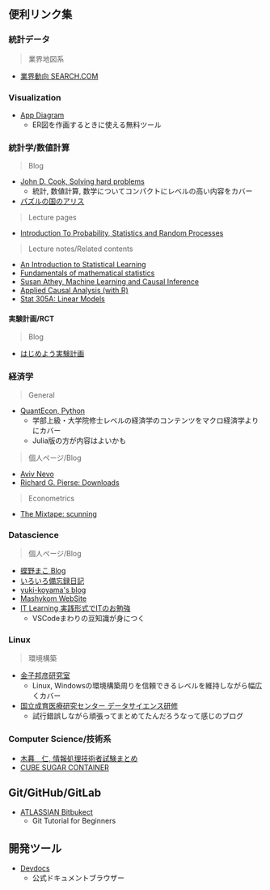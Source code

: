 ## 便利リンク集
### 統計データ

> 業界地図系

- [業界動向 SEARCH.COM](https://gyokai-search.com/)

### Visualization

- [App Diagram](https://app.diagrams.net/)
    - ER図を作画するときに使える無料ツール



### 統計学/数値計算

> Blog

- [John D. Cook, Solving hard problems](https://www.johndcook.com/blog/)
    - 統計, 数値計算, 数学についてコンパクトにレベルの高い内容をカバー
- [パズルの国のアリス](https://www.nikkei-science.com/page/magazine/alice/yyyymm/question.html)

> Lecture pages

- [Introduction To Probability, Statistics and Random Processes](https://www.probabilitycourse.com/chapter6/6_2_2_markov_chebyshev_inequalities.php)

> Lecture notes/Related contents

- [An Introduction to Statistical Learning](https://www.statlearning.com/)
- [Fundamentals of mathematical statistics](https://www.statlect.com/fundamentals-of-statistics/)
- [Susan Athey, Machine Learning and Causal Inference](https://gsbdbi.github.io/ml_tutorial/index.html)
- [Applied Causal Analysis (with R)](https://bookdown.org/paul/applied-causal-analysis/)
- [Stat 305A: Linear Models](https://artowen.su.domains/courses/305a/)

#### 実験計画/RCT

> Blog

- [はじめよう実験計画](https://www.doe-get-started.com/)


### 経済学

> General

- [QuantEcon, Python](https://python.quantecon.org)
    - 学部上級・大学院修士レベルの経済学のコンテンツをマクロ経済学よりにカバー
    - Julia版の方が内容はよいかも


> 個人ページ/Blog

- [Aviv Nevo](https://web.sas.upenn.edu/anevo/60-2/)
- [Richard G. Pierse: Downloads](http://rpierse.esy.es/rpierse/files/)

> Econometrics

- [The Mixtape: scunning](https://github.com/scunning1975/mixtape)


### Datascience

> 個人ページ/Blog

- [蝶野まこ Blog](https://tex2e.github.io/blog/)
- [いろいろ備忘録日記](https://devlights.hatenablog.com/)
- [yuki-koyama's blog](https://yuki-koyama.hatenablog.com/)
- [Mashykom WebSite](https://www.koi.mashykom.com/index.html)
- [IT Learning 実践形式でITのお勉強](https://obenkyolab.com/)
    - VSCodeまわりの豆知識が身につく
### Linux

> 環境構築

- [金子邦彦研究室](https://www.kkaneko.jp/index.html)
    - Linux, Windowsの環境構築周りを信頼できるレベルを維持しながら幅広くカバー
- [国立成育医療研究センター データサイエンス研修](https://foxglovetree.wiki.fc2.com/wiki/Environment)
    - 試行錯誤しながら頑張ってまとめてたんだろうなって感じのブログ

### Computer Science/技術系

- [木暮　仁, 情報処理技術者試験まとめ](http://www.kogures.com/hitoshi/webtext/index.html/index.html#or)
- [CUBE SUGAR CONTAINER](https://blog.amedama.jp/)


## Git/GitHub/GitLab

- [ATLASSIAN Bitbukect](https://www.atlassian.com/git)
    - Git Tutorial for Beginners



## 開発ツール

- [Devdocs](https://devdocs.io/)
    - 公式ドキュメントブラウザー
